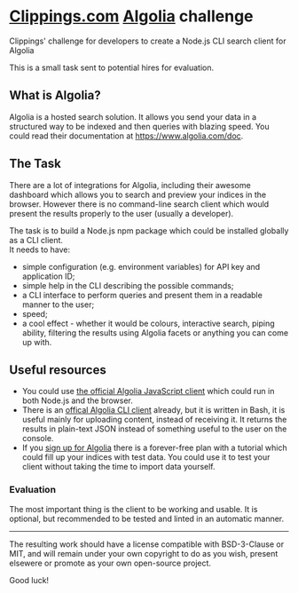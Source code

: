 # [Clippings.com](https://clippings.com) [Algolia](https://www.algolia.com) challenge

Clippings' challenge for developers to create a Node.js CLI search client for Algolia

This is a small task sent to potential hires for evaluation.

## What is Algolia?

Algolia is a hosted search solution. It allows you send your data in a structured way to be indexed and then queries with blazing speed. You could read their documentation at https://www.algolia.com/doc.

## The Task

There are a lot of integrations for Algolia, including their awesome dashboard which allows you to search and preview your indices in the browser. However there is no command-line search client which would present the results properly to the user (usually a developer).

The task is to build a Node.js npm package which could be installed globally as a CLI client.  
It needs to have:

- simple configuration (e.g. environment variables) for API key and application ID;
- simple help in the CLI describing the possible commands;
- a CLI interface to perform queries and present them in a readable manner to the user;
- speed;
- a cool effect - whether it would be colours, interactive search, piping ability, filtering the results using Algolia facets or anything you can come up with.

## Useful resources

- You could use [the official Algolia JavaScript client](https://github.com/algolia/algoliasearch-client-js) which could run in both Node.js and the browser.
- There is an [offical Algolia CLI client](https://github.com/algolia/algoliasearch-client-cmd) already, but it is written in Bash, it is useful mainly for uploading content, instead of receiving it. It returns the results in plain-text JSON instead of something useful to the user on the console.
- If you [sign up for Algolia](https://www.algolia.com/users/sign_up) there is a forever-free plan with a tutorial which could fill up your indices with test data. You could use it to test your client without taking the time to import data yourself.


### Evaluation

The most important thing is the client to be working and usable. It is optional, but recommended to be tested and linted in an automatic manner.

---

The resulting work should have a license compatible with BSD-3-Clause or MIT, and will remain under your own copyright to do as you wish, present elsewere or promote as your own open-source project.

Good luck!
